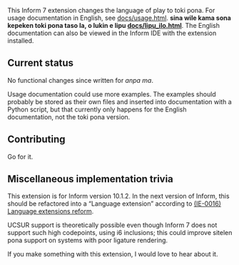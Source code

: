 This Inform 7 extension changes the language of play to toki pona. For usage documentation in English, see [docs/usage.html](http://rose.systems/i7-tok/usage). **sina wile kama sona kepeken toki pona taso la, o lukin e lipu [docs/lipu_ilo.html](http://rose.systems/i7-tok/lipu_ilo)**. The English documentation can also be viewed in the Inform IDE with the extension installed.

## Current status

No functional changes since written for *anpa ma*.

Usage documentation could use more examples. The examples should probably be stored as their own files and inserted into documentation with a Python script, but that currently only happens for the English documentation, not the toki pona version.

## Contributing

Go for it.

## Miscellaneous implementation trivia

This extension is for Inform version 10.1.2. In the next version of Inform, this should be refactored into a “Language extension” according to [(IE-0016) Language extensions reform](https://github.com/ganelson/inform-evolution/blob/main/proposals/0016-language-extensions-reform.md).

UCSUR support is theoretically possible even though Inform 7 does not support such high codepoints, using i6 inclusions; this could improve sitelen pona support on systems with poor ligature rendering.

If you make something with this extension, I would love to hear about it.
